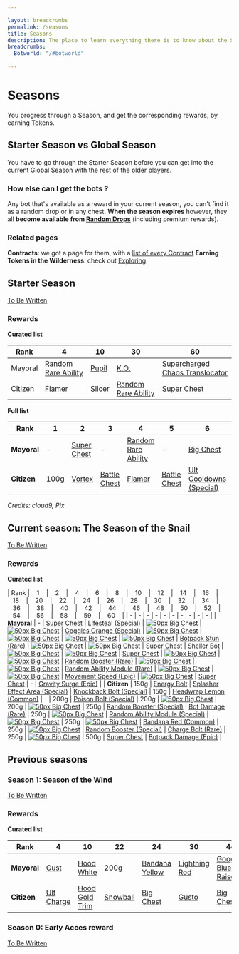 ```yaml
---

layout: breadcrumbs
permalink: /seasons
title: Seasons
description: The place to learn everything there is to know about the Seasons in Botworld Adventure!
breadcrumbs:
  Botworld: "/#botworld"
  
---
```


# Seasons

<div markdown="1" class=" ghcms ghcms-intro">

You progress through a Season, and get the corresponding rewards, by earning Tokens.

## Starter Season vs Global Season

You have to go through the Starter Season before you can get into the current Global Season with the rest of the older players.

### How else can I get the bots ?

Any bot that's available as a reward in your current season, you can't find it as a random drop or in any chest. 
**When the season expires** however, they all **become available from [Random Drops](/loot#botframes)** (including premium rewards).

### Related pages

**Contracts**: we got a page for them, with a [list of every Contract](/contracts)
**Earning Tokens in the Wilderness**: check out [Exploring](/exploring)

</div>

## Starter Season

<div markdown="1" class=" ghcms ghcms-starterseason">

[To Be Written](/contribute#tbw)

### Rewards

**Curated list**

| Rank    | 4 | 10 | 30 | 60 |
| -       | - | -  | -  | -  |
| Mayoral | [Random Rare Ability](/abilities) | [Pupil](/pupil)  | [K.O.](/ko)  | [Supercharged Chaos Translocator](/supercharged-chaos-translocator)  |
| Citizen | [Flamer](/flamer) | [Slicer](/slicer)  | [Random Rare Ability](/abilities)  | [Super Chest](/contribute#tbw)  |

</div>

**Full list**

| Rank | 1 | 2 | 3 | 4 | 5 | 6 | 7 | 8 | 9 | 10 | 11 | 12 | 13 | 14 | 15 | 16 | 17 | 18 | 19 | 20 | 21 | 22 | 23 | 24 | 25 | 26 | 27 | 28 | 29 | 30 | 31 | 32 | 33 | 34 | 35 | 36 | 37 | 38 | 39 | 40 | 41 | 42 | 43 | 44 | 45 | 46 | 47 | 48 | 49 | 50 | 51 | 52 | 53 | 54 | 55 | 56 | 57 | 58 | 59 | 60 |
|---|---|---|---|---|---|---|---|---|---|---|---|---|---|---|---|---|---|---|---|---|---|---|---|---|---|---|---|---|---|---|---|---|---|---|---|---|---|---|---|---|---|---|---|---|---|---|---|---|---|---|---|---|---|---|---|---|---|---|---|---|
| **Mayoral** | - | [Super Chest](/contribute#tbw) | - | [Random Rare Ability](/abilities) | - | [Big Chest](/contribute#tbw) | - | [Big Chest](/contribute#tbw) | - | [Pupil](/pupil) | - | [Big Chest](/contribute#tbw) | - | [Big Chest](/contribute#tbw) | - | [Chaser Speed](/chaser-speed-rare) | - | [Big Chest](/contribute#tbw) | - | [Big Chest](/contribute#tbw) | - | [Bot Damage (Rare)](/bot-damage-rare) | - | [Big Chest](/contribute#tbw) | - | [Big Chest](/contribute#tbw) | - | [Super Chest](/contribute#tbw) | - | [K.O.](/ko) | - | [Big Chest](/contribute#tbw) | - | [Big Chest](/contribute#tbw) | - | [Super Chest](/contribute#tbw) | - | [Big Chest](/contribute#tbw) | - | [Big Chest](/contribute#tbw) | - | [Random Rare Booster](/boosters) | - | [Big Chest](/contribute#tbw) | - | [Big Chest](/contribute#tbw) | - | [Super Chest](/contribute#tbw) | - | [Big Chest](/contribute#tbw) | - | [Big Chest](/contribute#tbw) | - | [Random Rare Ability](/abilities) | - | [Big Chest](/contribute#tbw) | - | [Super Chest](/contribute#tbw) | - | [Supercharged Chaos Translocator](/supercharged-chaos-translocator)
| **Citizen** | 100g | [Vortex](/vortex) | [Battle Chest](/contribute#tbw) | [Flamer](/flamer) | [Battle Chest](/contribute#tbw) | [Ult Cooldowns (Special)](/ult-cooldowns-special) | [Battle Chest](/contribute#tbw) | 150g | [Battle Chest](/contribute#tbw) | [Slicer](/slicer) | [Battle Chest](/contribute#tbw) | [Chaos Translocator](/chaos-translocator) | [Battle Chest](/contribute#tbw) | 200g | [Battle Chest](/contribute#tbw) | [Power Generation (Special)](/power-generation-special) | [Battle Chest](/contribute#tbw) | 200g | [Battle Chest](/contribute#tbw) | [Big Chest](/contribute#tbw) | [Battle Chest](/contribute#tbw) | 300g | [Battle Chest](/contribute#tbw) | [Random Special Ability](/abilities) | [Battle Chest](/contribute#tbw) | 250g | [Battle Chest](/contribute#tbw) | [Random Special Booster](/boosters) | [Battle Chest](/contribute#tbw) | [Random Rare Ability](/abilities) | [Battle Chest](/contribute#tbw) | 250g | [Battle Chest](/contribute#tbw) | [Big Chest](/contribute#tbw) | [Battle Chest](/contribute#tbw) | [Random Special Ability](/abilities) | [Battle Chest](/contribute#tbw) | [Big Chest](/contribute#tbw) | [Battle Chest](/contribute#tbw) | 250g | [Battle Chest](/contribute#tbw) | [Big Chest](/contribute#tbw) | [Battle Chest](/contribute#tbw) | [Random Special Booster](/boosters) | [Battle Chest](/contribute#tbw) | 250g | [Battle Chest](/contribute#tbw) | [Big Chest](/contribute#tbw) | [Battle Chest](/contribute#tbw) | [Random Special Ability](/abilities) | [Battle Chest](/contribute#tbw) | [Random Special Booster](/boosters) | [Battle Chest](/contribute#tbw) | 250g | [Battle Chest](/contribute#tbw) | [Big Chest](/contribute#tbw) | [Battle Chest](/contribute#tbw) | 500g | [Super Chest](/contribute#tbw) | [Super Chest](/contribute#tbw) |

*Credits: cloud9, Pix*

<div markdown="1" class=" ghcms ghcms-currentseason">

## Current season: The Season of the Snail

[To Be Written](/contribute#tbw)

### Rewards

**Curated list**
</div>

| Rank |    1    |    2    |    4    |    6    |    8    |    10    |    12    |    14    |    16    |    18    |    20    |    22    |    24    |    26    |    28    |    30    |    32    |    34    |    36    |    38    |    40    |    42    |    44    |    46    |    48    |    50    |    52    |    54    |    56    |    58    |    59    |    60    |
| - | - | - | - | - | - | - | - | - | - |
| **Mayoral** | - | [Super Chest](/contribute#tbw) | [Lifesteal (Special)](/lifesteal-special) | [![50px Big Chest](https://cdn.discordapp.com/attachments/923510071026155550/927146611526729738/chest-rare-small.png)](<https://www.botworld.wiki/loot>) | [![50px Big Chest](https://cdn.discordapp.com/attachments/923510071026155550/927146611526729738/chest-rare-small.png)](<https://www.botworld.wiki/loot>) | [Goggles Orange (Special)](/contribute#tbw) | [![50px Big Chest](https://cdn.discordapp.com/attachments/923510071026155550/927146611526729738/chest-rare-small.png)](<https://www.botworld.wiki/loot>) | [![50px Big Chest](https://cdn.discordapp.com/attachments/923510071026155550/927146611526729738/chest-rare-small.png)](<https://www.botworld.wiki/loot>) | [![50px Big Chest](https://cdn.discordapp.com/attachments/923510071026155550/927146611526729738/chest-rare-small.png)](<https://www.botworld.wiki/loot>) | [![50px Big Chest](https://cdn.discordapp.com/attachments/923510071026155550/927146611526729738/chest-rare-small.png)](<https://www.botworld.wiki/loot>) | [Botpack Stun (Rare)](/botpack-stun-rare) | [![50px Big Chest](https://cdn.discordapp.com/attachments/923510071026155550/927146611526729738/chest-rare-small.png)](<https://www.botworld.wiki/loot>) | [![50px Big Chest](https://cdn.discordapp.com/attachments/923510071026155550/927146611526729738/chest-rare-small.png)](<https://www.botworld.wiki/loot>) | [Super Chest](/contribute#tbw) | [Sheller Bot](/sheller) | [![50px Big Chest](https://cdn.discordapp.com/attachments/923510071026155550/927146611526729738/chest-rare-small.png)](<https://www.botworld.wiki/loot>) | [![50px Big Chest](https://cdn.discordapp.com/attachments/923510071026155550/927146611526729738/chest-rare-small.png)](<https://www.botworld.wiki/loot>) | [Super Chest](/contribute#tbw) | [![50px Big Chest](https://cdn.discordapp.com/attachments/923510071026155550/927146611526729738/chest-rare-small.png)](<https://www.botworld.wiki/loot>) | [![50px Big Chest](https://cdn.discordapp.com/attachments/923510071026155550/927146611526729738/chest-rare-small.png)](<https://www.botworld.wiki/loot>) | [Random Booster (Rare)](/contribute#tbw) | [![50px Big Chest](https://cdn.discordapp.com/attachments/923510071026155550/927146611526729738/chest-rare-small.png)](<https://www.botworld.wiki/loot>) | [![50px Big Chest](https://cdn.discordapp.com/attachments/923510071026155550/927146611526729738/chest-rare-small.png)](<https://www.botworld.wiki/loot>) | [Random Ability Module (Rare)](/contribute#tbw) | [![50px Big Chest](https://cdn.discordapp.com/attachments/923510071026155550/927146611526729738/chest-rare-small.png)](<https://www.botworld.wiki/loot>) | [![50px Big Chest](https://cdn.discordapp.com/attachments/923510071026155550/927146611526729738/chest-rare-small.png)](<https://www.botworld.wiki/loot>) | [Movement Speed (Epic)](/movement-speed-epic) | [![50px Big Chest](https://cdn.discordapp.com/attachments/923510071026155550/927146611526729738/chest-rare-small.png)](<https://www.botworld.wiki/loot>) | [Super Chest](/contribute#tbw) | - | [Gravity Surge (Epic)](/gravity-surge-epic) |
| **Citizen** | 150g | [Energy Bolt](/energy-bolt) | [Splasher Effect Area (Special)](/splasher-effect-area-special) | [Knockback Bolt (Special)](/knockback-bolt-special) | 150g | [Headwrap Lemon (Common)](/contribute#tbw) | - | 200g | [Poison Bolt (Special)](/poison-bolt-special) | 200g | [![50px Big Chest](https://cdn.discordapp.com/attachments/923510071026155550/927146611526729738/chest-rare-small.png)](<https://www.botworld.wiki/loot>) | 200g | [![50px Big Chest](https://cdn.discordapp.com/attachments/923510071026155550/927146611526729738/chest-rare-small.png)](<https://www.botworld.wiki/loot>) | 250g | [Random Booster (Special)](/contribute#tbw) | [Bot Damage (Rare)](/bot-damage-rare) | 250g | [![50px Big Chest](https://cdn.discordapp.com/attachments/923510071026155550/927146611526729738/chest-rare-small.png)](<https://www.botworld.wiki/loot>) | [Random Ability Module (Special)](/contribute#tbw) | [![50px Big Chest](https://cdn.discordapp.com/attachments/923510071026155550/927146611526729738/chest-rare-small.png)](<https://www.botworld.wiki/loot>) | 250g | [![50px Big Chest](https://cdn.discordapp.com/attachments/923510071026155550/927146611526729738/chest-rare-small.png)](<https://www.botworld.wiki/loot>) | [Bandana Red (Common)](/contribute#tbw) | 250g | [![50px Big Chest](https://cdn.discordapp.com/attachments/923510071026155550/927146611526729738/chest-rare-small.png)](<https://www.botworld.wiki/loot>) | [Random Booster (Special)](/contribute#tbw) | [Charge Bolt (Rare)](/charge-bolt-rare) | 250g | [![50px Big Chest](https://cdn.discordapp.com/attachments/923510071026155550/927146611526729738/chest-rare-small.png)](<https://www.botworld.wiki/loot>) | 500g | [Super Chest](/contribute#tbw) | [Botpack Damage (Epic)](/botpack-damage-epic) |


<div markdown="1" class=" ghcms ghcms-previousseasons">

## Previous seasons

### Season 1: Season of the Wind

[To Be Written](/contribute#tbw)

### Rewards

**Curated list**

| Rank | 4 | 10 | 22 | 24 | 30 | 44 | 52 | 54 | 60 |
| - | - | - | - | - | - | - | - | - | - |
| **Mayoral** | [Gust](/gust) | [Hood White](/contribute#tbw) | 200g | [Bandana Yellow](/contribute#tbw) | [Lightning Rod](/lightning-rod) | [Googles Blue Raised](/contribute#tbw) | [Bot Effect Area](/bot-effect-area-rare) | 250g | [Tornado Bolt](/tornado-bolt) |
| **Citizen** | [Ult Charge](/ult-charge-special) | [Hood Gold Trim](/contribute#tbw) | [Snowball](/snowball) | [Big Chest](/contribute#tbw) | [Gusto](/gusto) | [Big Chest](/contribute#tbw) | [Big Chest](/contribute#tbw) | [Gale](/gale) | [Goggle Monocle](/contribute#tbw) |


### Season 0: Early Acces reward

[To Be Written](/contribute#tbw)

</div>
